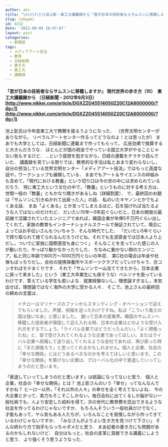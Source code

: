 ```yaml
---
author: aki
title: "\n\t\t\t\t池上彰・東工大講義録から「君が日本の技術者ならサムスンに移籍しますか」\t\t"
slug: iekgami
id: 4232
date: '2012-09-04 16:47:07'
layout: post
categories:
  - 新聞部
tags:
  - メディアアート技法
  - 教育
  - 日経新聞
  - 書き方
  - 東工大
  - 講義録
---
```


#### 「君が日本の技術者ならサムスンに移籍しますか」 現代世界の歩き方（15）　東工大講義録から （日経新聞・2012年9月3日） [http://www.nikkei.com/article/DGXZZO45514050Z20C12A8000000/?dg=1](http://www.nikkei.com/article/DGXZZO45514050Z20C12A8000000/?dg=1)

池上彰氏は今年度東工大で教鞭を振るうようになった． （世界文明センターがありながら， リベラルアートセンター作るってどうなのよ！とは思ったが） まあでも大学としては，日経新聞に連載まで作ってもらって， 広告効果で換算すると大きんだろうな． ほとんどが国の税金でやっている国立大学がやることじゃない気もするけど． …という感想を抱きながら，日経の連載をチラチラ読んでいた． 講義録を見ている限りでは，教育的な手法は私とあまり変わらないし， 自分の担当している世界文明センター「メディアアート技法」ではもっと高度な話や，ワークショップも展開している． まあでもアート＆サイエンスの枠組みも含めて，「現代における教養」という切り口は今の世の中には求められているだろう． 特に東工大という文化の中で，「教養」というものに対する考え方は， 世間一般の「教養」ともかなり開きがあるしね（詳細割愛）． で，最終回のお題は「サムソンに引きぬかれて出戻った人」の話． 私のいたキヤノンとかでもよくある話． まあ「よくある」とか言ってしまえるほど，石を投げれば当たるような人ではないのだけれど． だいたい10年～5年前ぐらいだと，日本の開発の最前線で活躍されていたエンジニアであれば，韓国企業が年俸5千万円ぐらい出してくれて，家族の教育もインターナショナルスクールで保証されていて，場合によってはお手伝いさんもついちゃう．そんな時代でした． 「だいたい5年ぐらいで搾り取られて捨てられるんだろうけどね，それでも生涯賃金では日本人より上だし，ついでに家族に国際感覚も身につく」 そんなことを言っていた感じの人が動いたり，やっぱり動かなかったりした． ちなみに動かない側のエンジニア，私と同じ年齢で800万～1000万円ぐらいの年収． 某C社の場合は年金や社保もばっちりだし，会社の提携保養所やスポーツクラブだっていけちゃう．合コンすればモテまくりです． それで「サムソンで一山当ててきたから，日本企業に戻って来ました」という（東工大卒業生にも居そうな）ペルソナを扱っているわけです．答えている学生も若いよな．就業経験ないし，理想論すぎるし，本気出せば，理想論ではなく海外の大学に受かる人々． そこで，池上さんの最終回の締めの言葉は．

> イチローはマリナーズのファンからスタンディング・オベーションで迎えてもらいました。声援、祝福を送ったわけですね。私は「こういう風土の国は強いなあ」と感じました。　翻って日本の産業界。韓国のサムスンへ移籍した技術者が帰国して迎え入れる時、日本の企業はどのような受け入れ方をするでしょう。「ライバル企業ではどうだったんだい」「よく頑張ったね」と、皆で受け入れてくれるような企業であってほしい。またはライバル企業へ祝福して送り出してくれるような会社であれば、再び戻った時に「また頑張ろう」と思ってくれるかもしれません。個人と企業、社会の「幸せな関係」とはどうあるべきなのかを考えてほしいと思います。この「幸せな関係」を築けない企業は、グローバル化の中で衰退していってしまうのだと思います。

「衰退していってしまうのだと思います」は結論になってないと思う． 個人と企業，社会の「幸せな関係」とは？ 池上彰さんのいう「幸せ」ってなんなんですかね？ ヒーロー以外，「それ以外の人々」の幸せを全く考えてないよね． 今の大企業とかって，実力もそこそこしかない，毎日会社に出てくるしか脳がない一般社員でも，人より安定した給料を得て，次の世代に教育費を捻出できるような社会を作ってるわけじゃないですか． もちろんそういう一般社員だけでなく，才能もあって，ヤル気もある人たちが，いろんなことを我慢しながら作ってきているわけじゃないですか． 「みなさんがよりよい生き方を見つけて下さい」 そんな終わり方で拍手もらっちゃダメだと思う． まあ記者の書き方にも問題があるのかもしれないけど． 自分はもっと，社会の変革に貢献できる講義にしようと思う． より強くそう思うようなった．